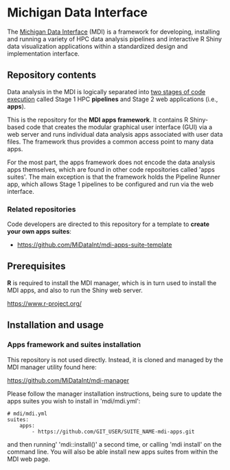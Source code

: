# Michigan Data Interface

The [Michigan Data Interface](https://midataint.github.io/) (MDI) is a framework for developing,
installing and running a variety of HPC data analysis pipelines
and interactive R Shiny data visualization applications
within a standardized design and implementation interface.

## Repository contents

Data analysis in the MDI is logically separated into 
[two stages of code execution](https://midataint.github.io/docs/analysis-flow/) 
called Stage 1 HPC **pipelines**
and Stage 2 web applications (i.e., **apps**).

This is the repository for the **MDI apps
framework**. It contains R Shiny-based code that
creates the modular graphical user interface (GUI) via
a web server and runs individual data analysis apps
associated with user data files. The framework thus provides
a common access point to many data apps.

For the most part, the apps framework does not encode
the data analysis apps themselves, which are found in other
code repositories called 'apps suites'. The main exception
is that the framework holds the Pipeline Runner app, which allows
Stage 1 pipelines to be configured and run via the web interface.

### Related repositories

Code developers are directed to this repository for a template to
**create your own apps suites**:

- <https://github.com/MiDataInt/mdi-apps-suite-template>

## Prerequisites

**R** is required to install the MDI manager, which is in turn used 
to install the MDI apps, and also to run the Shiny web server.

<https://www.r-project.org/>

## Installation and usage

### Apps framework and suites installation

This repository is not used directly. Instead, it is cloned
and managed by the MDI manager utility found here:

<https://github.com/MiDataInt/mdi-manager>

Please follow the manager installation instructions, being sure
to update the apps suites you wish to install in 'mdi/mdi.yml':

```
# mdi/mdi.yml
suites:
    apps:
        - https://github.com/GIT_USER/SUITE_NAME-mdi-apps.git
```

and then running' 'mdi::install()' a second time, or calling 
'mdi install' on the command line. 
You will also be able install new apps suites from within the 
MDI web page.
